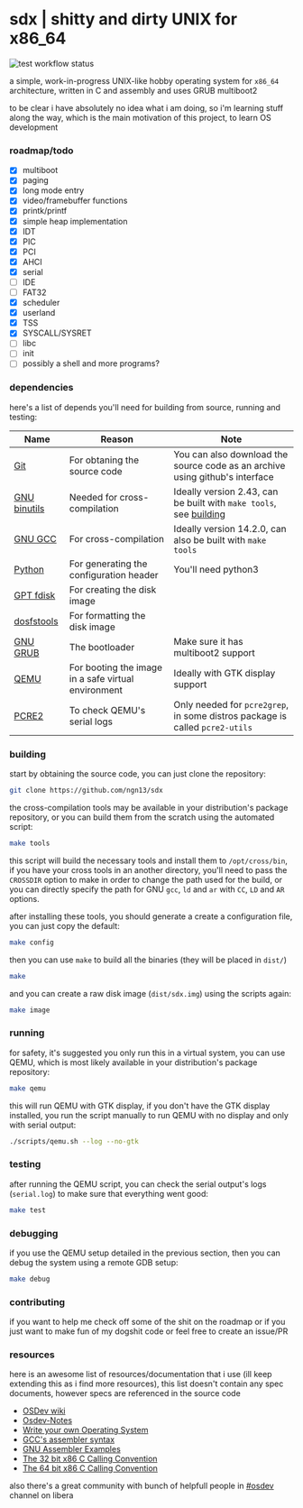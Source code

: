 # sdx | shitty and dirty UNIX for x86_64

![test workflow status](https://img.shields.io/github/actions/workflow/status/ngn13/sdx/test.yml?label=tests)

a simple, work-in-progress UNIX-like hobby operating system for `x86_64` architecture, written in C and
assembly and uses GRUB multiboot2

to be clear i have absolutely no idea what i am doing, so i'm learning stuff along the way, which is the
main motivation of this project, to learn OS development

### roadmap/todo
- [x] multiboot
- [x] paging
- [x] long mode entry
- [x] video/framebuffer functions
- [x] printk/printf
- [x] simple heap implementation
- [x] IDT
- [x] PIC
- [x] PCI
- [X] AHCI
- [x] serial
- [ ] IDE
- [ ] FAT32
- [x] scheduler
- [x] userland
- [x] TSS
- [x] SYSCALL/SYSRET
- [ ] libc
- [ ] init
- [ ] possibly a shell and more programs?

### dependencies
here's a list of depends you'll need for building from source, running and testing:

| Name                                                   | Reason                                              | Note                                                                              |
| ------------------------------------------------------ | --------------------------------------------------- | --------------------------------------------------------------------------------- |
| [Git](https://git-scm.com/)                            | For obtaning the source code                        | You can also download the source code as an archive using github's interface      |
| [GNU binutils](https://www.gnu.org/software/binutils/) | Needed for cross-compilation                        | Ideally version 2.43, can be built with `make tools`, see [building](#building)   |
| [GNU GCC](https://gcc.gnu.org/)                        | For cross-compilation                               | Ideally version 14.2.0, can also be built with `make tools`                       |
| [Python](https://www.python.org/)                      | For generating the configuration header             | You'll need python3                                                               |
| [GPT fdisk](https://www.rodsbooks.com/gdisk/)          | For creating the disk image                         |                                                                                   |
| [dosfstools](https://github.com/dosfstools/dosfstools) | For formatting the disk image                       |                                                                                   |
| [GNU GRUB](https://www.gnu.org/software/grub/)         | The bootloader                                      | Make sure it has multiboot2 support                                               |
| [QEMU](https://www.qemu.org/)                          | For booting the image in a safe virtual environment | Ideally with GTK display support                                                  |
| [PCRE2](https://github.com/PCRE2Project/pcre2)         | To check QEMU's serial logs                         | Only needed for `pcre2grep`, in some distros package is called `pcre2-utils`      |

### building
start by obtaining the source code, you can just clone the repository:
```bash
git clone https://github.com/ngn13/sdx
```

the cross-compilation tools may be available in your distribution's package repository, or you can build them
from the scratch using the automated script:
```bash
make tools
```
this script will build the necessary tools and install them to `/opt/cross/bin`, if you have your cross tools
in an another directory, you'll need to pass the `CROSSDIR` option to make in order to change the  path used for
the build, or you can directly specify the path for GNU `gcc`, `ld` and `ar` with `CC`, `LD` and `AR` options.

after installing these tools, you should generate a create a configuration file, you can just copy the default:
```bash
make config
```

then you can use `make` to build all the binaries (they will be placed in `dist/`)
```bash
make
```

and you can create a raw disk image (`dist/sdx.img`) using the scripts again:
```bash
make image
```

### running
for safety, it's suggested you only run this in a virtual system, you can use QEMU, which is most likely available in your
distribution's package repository:
```bash
make qemu
```
this will run QEMU with GTK display, if you don't have the GTK display installed, you run the script manually to run QEMU with
no display and only with serial output:
```bash
./scripts/qemu.sh --log --no-gtk
```

### testing
after running the QEMU script, you can check the serial output's logs (`serial.log`) to make sure that everything went good:
```bash
make test
```

### debugging
if you use the QEMU setup detailed in the previous section, then you can debug the system using a remote GDB setup:
```bash
make debug
```

### contributing
if you want to help me check off some of the shit on the roadmap or if you just want to make fun of my dogshit code or feel
free to create an issue/PR

### resources
here is an awesome list of resources/documentation that i use (ill keep extending this as i find more resources),
this list doesn't contain any spec documents, however specs are referenced in the source code

- [OSDev wiki](https://wiki.osdev.org/)
- [Osdev-Notes](https://github.com/dreamportdev/Osdev-Notes)
- [Write your own Operating System](https://www.youtube.com/playlist?list=PLHh55M_Kq4OApWScZyPl5HhgsTJS9MZ6M)
- [GCC's assembler syntax](https://www.felixcloutier.com/documents/gcc-asm.html)
- [GNU Assembler Examples](https://cs.lmu.edu/~ray/notes/gasexamples/)
- [The 32 bit x86 C Calling Convention](https://aaronbloomfield.github.io/pdr/book/x86-32bit-ccc-chapter.pdf)
- [The 64 bit x86 C Calling Convention](https://aaronbloomfield.github.io/pdr/book/x86-64bit-ccc-chapter.pdf)

also there's a great community with bunch of helpfull people in [#osdev](ircs://irc.libera.chat/#osdev) channel on libera
